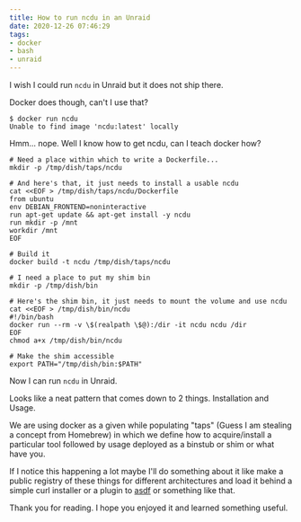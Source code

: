 ```yaml
---
title: How to run ncdu in an Unraid
date: 2020-12-26 07:46:29
tags:
- docker
- bash
- unraid
---
```


I wish I could run `ncdu` in Unraid but it does not ship there.

Docker does though, can't I use that?

```
$ docker run ncdu
Unable to find image 'ncdu:latest' locally
```

Hmm... nope. Well I know how to get ncdu, can I teach docker how?

```
# Need a place within which to write a Dockerfile...
mkdir -p /tmp/dish/taps/ncdu

# And here's that, it just needs to install a usable ncdu
cat <<EOF > /tmp/dish/taps/ncdu/Dockerfile
from ubuntu
env DEBIAN_FRONTEND=noninteractive
run apt-get update && apt-get install -y ncdu
run mkdir -p /mnt
workdir /mnt
EOF

# Build it
docker build -t ncdu /tmp/dish/taps/ncdu

# I need a place to put my shim bin
mkdir -p /tmp/dish/bin

# Here's the shim bin, it just needs to mount the volume and use ncdu
cat <<EOF > /tmp/dish/bin/ncdu
#!/bin/bash
docker run --rm -v \$(realpath \$@):/dir -it ncdu ncdu /dir
EOF
chmod a+x /tmp/dish/bin/ncdu

# Make the shim accessible
export PATH="/tmp/dish/bin:$PATH"
```

Now I can run `ncdu` in Unraid.

Looks like a neat pattern that comes down to 2 things. Installation and Usage.

We are using docker as a given while populating "taps" (Guess I am stealing a concept from Homebrew) in which we define how to acquire/install a particular tool followed by usage deployed as a binstub or shim or what have you.

If I notice this happening a lot maybe I'll do something about it like make a public registry of these things for different architectures and load it behind a simple curl installer or a plugin to [asdf](https://github.com/asdf-vm/asdf) or something like that.

Thank you for reading. I hope you enjoyed it and learned something useful.